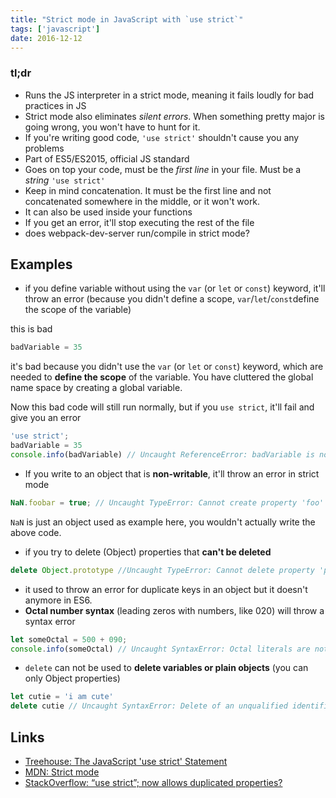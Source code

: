 ```yaml
---
title: "Strict mode in JavaScript with `use strict`"
tags: ['javascript']
date: 2016-12-12
---
```


### tl;dr

- Runs the JS interpreter in a strict mode, meaning it fails loudly for bad practices in JS
- Strict mode also eliminates _silent errors_. When something pretty major is going wrong, you won't have to hunt for it.
- If you're writing good code, `'use strict'` shouldn't cause you any problems
- Part of ES5/ES2015, official JS standard
- Goes on top your code, must be the _first line_ in your file. Must be a _string_ `'use strict'`
- Keep in mind concatenation. It must be the first line and not concatenated somewhere in the middle, or it won't work.
- It can also be used inside your functions
- If you get an error, it'll stop executing the rest of the file
- does webpack-dev-server run/compile in strict mode?

Examples
---

- if you define variable without using the `var` (or `let` or `const`) keyword, it'll throw an error (because you didn't define a scope, `var`/`let`/`const`define the scope of the variable)

this is bad

```javascript
badVariable = 35
```

it's bad because you didn't use the `var` (or `let` or `const`) keyword, which are needed to **define the scope** of the variable. You have cluttered the global name space by creating a global variable. 

Now this bad code will still run normally, but if you `use strict`, it'll fail and give you an error

```javascript
'use strict';
badVariable = 35
console.info(badVariable) // Uncaught ReferenceError: badVariable is not defined(…)
```

- If you write to an object that is **non-writable**, it'll throw an error in strict mode

```javascript
NaN.foobar = true; // Uncaught TypeError: Cannot create property 'foo' on number 'NaN'(…)
```

`NaN` is just an object used as example here, you wouldn't actually write the above code.

- if you try to delete (Object) properties that **can't be deleted**

```javascript
delete Object.prototype //Uncaught TypeError: Cannot delete property 'prototype' of function Object() { [native code] }(…)
```
- it used to throw an error for duplicate keys in an object but it doesn't anymore in ES6. 
- **Octal number syntax** (leading zeros with numbers, like 020) will throw a syntax error

```javascript
let someOctal = 500 + 090;
console.info(someOctal) // Uncaught SyntaxError: Octal literals are not allowed in strict mode.
```
- `delete` can not be used to **delete variables or plain objects**  (you can only Object properties)

```javascript
let cutie = 'i am cute'
delete cutie // Uncaught SyntaxError: Delete of an unqualified identifier in strict mode.
```

Links
---
- [Treehouse: The JavaScript 'use strict' Statement](https://teamtreehouse.com/library/the-javascript-use-strict-statement-2)
- [MDN: Strict mode](https://developer.mozilla.org/en/docs/Web/JavaScript/Reference/Strict_mode)
- [StackOverflow: “use strict”; now allows duplicated properties?](http://stackoverflow.com/questions/29936845/use-strict-now-allows-duplicated-properties)